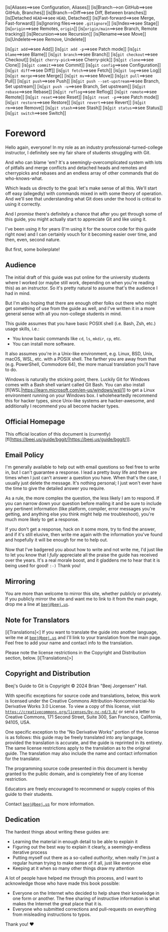 <!-- Beej's guide to Git

# vim: ts=4:sw=4:nosi:et:tw=72
-->

<!-- No hyphenation -->
<!-- [nh[scalbn]] -->

<!-- Index see alsos -->
[is[Aliases==>see Configuration, Aliases]]
[is[Branch-->on GitHub==>see GitHub, Branches]]
[is[Branch-->Diff==>see Diff, Between branches]]
[is[Detached `HEAD`==>see `HEAD`, Detached]]
[is[Fast-forward==>see Merge, Fast-forward]]
[is[Ignoring files==>see `.gitignore`]]
[is[Index==>see Stage]]
[is[`origin`==>see Remotes, `origin`]]
[is[`origin/main`==>see Branch, Remote tracking]]
[is[Recursion==>see Recursion]]
[is[Rename==>see Move]]
[is[Undelete==>see Remove, Undelete]]

[is[`git add`==>see Add]]
[is[`git add -p`==>see Patch mode]]
[is[`git blame`==>see Blame]]
[is[`git branch`==>see Branch]]
[is[`git checkout`==>see Checkout]]
[is[`git cherry-pick`==>see Cherry-pick]]
[is[`git clone`==>see Clone]]
[is[`git commit`==>see Commit]]
[is[`git config`==>see Configuration]]
[is[`git diff`==>see Diff]]
[is[`git fetch`==>see Fetch]]
[is[`git log`==>see Log]]
[is[`git merge`==>see Merge]]
[is[`git mv`==>see Move]]
[is[`git pull`==>see Pull]]
[is[`git push`==>see Push]]
[is[`git push --set-upstream`==>see Branch, Set upstream]]
[is[`git push -u`==>see Branch, Set upstream]]
[is[`git rebase`==>see Rebase]]
[is[`git reflog`==>see Reflog]]
[is[`git remote`==>see Remote]]
[is[`git reset`==>see Reset]]
[is[`git reset -p`==>see Patch mode]]
[is[`git restore`==>see Restore]]
[is[`git revert`==>see Revert]]
[is[`git rm`==>see Remove]]
[is[`git stash`==>see Stash]]
[is[`git status`==>see Status]]
[is[`git switch`==>see Switch]]


# Foreword

Hello again, everyone! In my role as an industry
professional-turned-college instructor, I definitely see my fair share
of students struggling with Git.

And who can blame 'em? It's a seemingly-overcomplicated system with lots
of pitfalls and merge conflicts and detached heads and remotes and
cherrypicks and rebases and an endless array of other commands that do
who-knows-what.

Which leads us directly to the goal: let's make sense of all this. We'll
start off easy (allegedly) with commands mixed in with some theory of
operation. And we'll see that understanding what Git does under the
hood is critical to using it correctly.

And I *promise* there's definitely a chance that after you get through
some of this guide, you might actually start to appreciate Git and like
using it.

I've been using it for years (I'm using it for the source code for this
guide right now) and I can certainly vouch for it becoming easier over
time, and then, even, second nature.

But first, some boilerplate!

## Audience

The initial draft of this guide was put online for the university
students where I worked (or maybe still work, depending on when you're
reading this) as an instructor. So it's pretty natural to assume that's
the audience I had in mind.

But I'm also hoping that there are enough other folks out there who
might get something of use from the guide as well, and I've written it
in a more general sense with all you non-college students in mind.

This guide assumes that you have basic POSIX shell (i.e. Bash, Zsh,
etc.) usage skills, i.e.:

* You know basic commands like `cd`, `ls`, `mkdir`, `cp`, etc.
* You can install more software.

It also assumes you're in a Unix-like environment, e.g. Linux, BSD,
Unix, macOS, WSL, etc. with a POSIX shell. The farther you are away from
that (e.g. PowerShell, Commodore 64), the more manual translation you'll
have to do.

Windows is naturally the sticking point, there. Luckily Git for Windows
comes with a Bash shell variant called Git Bash. You can also install
[fl[WSL|https://learn.microsoft.com/en-us/windows/wsl/]] to get a Linux
environment running on your Windows box. I wholeheartedly recommend this
for hacker types, since Unix-like systems are hacker-awesome, and
additionally I recommend you all become hacker types.

## Official Homepage

This official location of this document is (currently)
[fl[https://beej.us/guide/bggit/|https://beej.us/guide/bggit/]].

## Email Policy

I'm generally available to help out with email questions so feel free to
write in, but I can't guarantee a response. I lead a pretty busy life
and there are times when I just can't answer a question you have. When
that's the case, I usually just delete the message. It's nothing
personal; I just won't ever have the time to give the detailed answer
you require.

As a rule, the more complex the question, the less likely I am to
respond. If you can narrow down your question before mailing it and be
sure to include any pertinent information (like platform, compiler,
error messages you're getting, and anything else you think might help me
troubleshoot), you're much more likely to get a response.

If you don't get a response, hack on it some more, try to find the
answer, and if it's still elusive, then write me again with the
information you've found and hopefully it will be enough for me to help
out.

Now that I've badgered you about how to write and not write me, I'd just
like to let you know that I _fully_ appreciate all the praise the guide
has received over the years. It's a real morale boost, and it gladdens
me to hear that it is being used for good! `:-)` Thank you!

## Mirroring

You are more than welcome to mirror this site, whether publicly or
privately. If you publicly mirror the site and want me to link to it
from the main page, drop me a line at
[`beej@beej.us`](mailto:beej@beej.us).

## Note for Translators

[i[Translations]<]
If you want to translate the guide into another language, write me at
[`beej@beej.us`](mailto:beej@beej.us) and I'll link to your translation
from the main page. Feel free to add your name and contact info to the
translation.

Please note the license restrictions in the Copyright and Distribution
section, below.
[i[Translations]>]

## Copyright and Distribution

Beej's Guide to Git is Copyright © 2024 Brian "Beej Jorgensen" Hall.

With specific exceptions for source code and translations, below, this
work is licensed under the Creative Commons Attribution-Noncommercial-No
Derivative Works 3.0 License. To view a copy of this license, visit
[`https://creativecommons.org/licenses/by-nc-nd/3.0/`](https://creativecommons.org/licenses/by-nc-nd/3.0/)
or send a letter to Creative Commons, 171 Second Street, Suite 300, San
Francisco, California, 94105, USA.

One specific exception to the "No Derivative Works" portion of the
license is as follows: this guide may be freely translated into any
language, provided the translation is accurate, and the guide is
reprinted in its entirety. The same license restrictions apply to the
translation as to the original guide. The translation may also include
the name and contact information for the translator.

The programming source code presented in this document is hereby granted
to the public domain, and is completely free of any license restriction.

Educators are freely encouraged to recommend or supply copies of this
guide to their students.

Contact [`beej@beej.us`](mailto:beej@beej.us) for more information.

## Dedication

The hardest things about writing these guides are:

* Learning the material in enough detail to be able to explain it
* Figuring out the best way to explain it clearly, a seemingly-endless
  iterative process
* Putting myself out there as a so-called _authority_, when really
  I'm just a regular human trying to make sense of it all, just like
  everyone else
* Keeping at it when so many other things draw my attention

A lot of people have helped me through this process, and I want to
acknowledge those who have made this book possible:

* Everyone on the Internet who decided to help share their knowledge in
  one form or another. The free sharing of instructive information is
  what makes the Internet the great place that it is.
* Everyone who submitted corrections and pull-requests on everything
  from misleading instructions to typos.

Thank you! ♥
